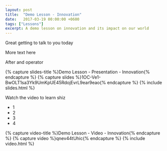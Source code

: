 ```yaml
---
layout: post
title:  "Demo Lesson - Innovation"
date:   2017-03-19 00:00:00 +0600
tags: ["Lessons"]
excerpt: A demo lesson on innovation and its impact on our world
---
```

Great getting to talk to you today

More text here

After and operator

{% capture slides-title %}Demo Lesson - Presentation - Innovation{% endcapture %}
{% capture slides %}1OC-Ve1-BwOLT1sa3Yk9UmKpUE45RdojEvrL9ear9eao{% endcapture %}
{% include slides.html %}

Watch the video to learn shiz
* 1
* 2
* 3
* 4

{% capture video-title %}Demo Lesson - Video - Innovation{% endcapture %}
{% capture video %}qnev44tUhic{% endcapture %}
{% include video.html %}
